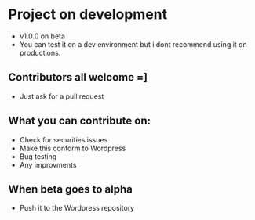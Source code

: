 # Project on development
- v1.0.0 on beta
- You can test it on a dev environment but i dont recommend using it on productions.

## Contributors all welcome =]
- Just ask for a pull request


## What you can contribute on:

- Check for securities issues
- Make this conform to Wordpress
- Bug testing
- Any improvments

## When beta goes to alpha
- Push it to the Wordpress repository
